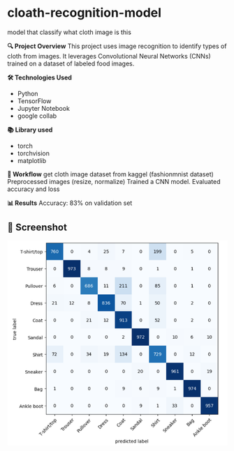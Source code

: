 # cloath-recognition-model
model that classify what cloth image is this

**🔍 Project Overview**
This project uses image recognition to identify types of cloth from images. It leverages Convolutional Neural Networks (CNNs) trained on a dataset of labeled food images.

**🛠️ Technologies Used**
- Python
- TensorFlow
- Jupyter Notebook
- google collab

**📚 Library used**
- torch
- torchvision
- matplotlib

**🚀 Workflow**
get cloth image dataset from kaggel (fashionmnist dataset)
Preprocessed images (resize, normalize)
Trained a CNN model.
Evaluated accuracy and loss

**📊 Results**
Accuracy: 83% on validation set

## 📸 Screenshot

![Model confusion metrix graph](assets/cloth_confusion_metrix.png)


